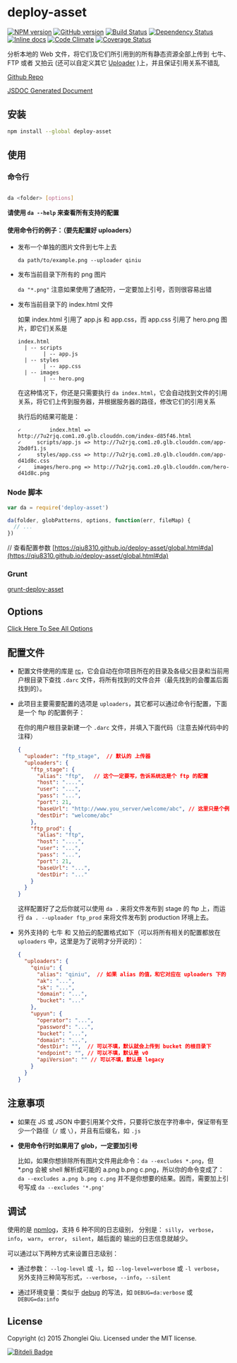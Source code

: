 # deploy-asset
[![NPM version](https://badge.fury.io/js/deploy-asset.svg)](https://npmjs.org/package/deploy-asset)
[![GitHub version][git-tag-image]][project-url]
[![Build Status][travis-image]][travis-url]
[![Dependency Status][daviddm-url]][daviddm-image]
[![Inline docs][doc-image]][doc-url]
[![Code Climate][climate-image]][climate-url]
[![Coverage Status][coveralls-image]][coveralls-url]


分析本地的 Web 文件，将它们及它们所引用到的所有静态资源全部上传到 七牛、FTP 或者 又拍云 (还可以自定义其它 [Uploader](./examples/custom-uploader.js) )上，并且保证引用关系不错乱

[Github Repo][project-url]

[JSDOC Generated Document](http://qiu8310.github.io/deploy-asset)


## 安装

```bash
npm install --global deploy-asset
```

## 使用

### 命令行

```bash

da <folder> [options]

```

**请使用 `da --help` 来查看所有支持的配置**


#### 使用命令行的例子：（要先配置好 uploaders）

* 发布一个单独的图片文件到七牛上去

  `da path/to/example.png --uploader qiniu`

* 发布当前目录下所有的 png 图片

  `da "*.png"`  注意如果使用了通配符，一定要加上引号，否则很容易出错

* 发布当前目录下的 index.html 文件

  如果 index.html 引用了 app.js 和 app.css，而 app.css 引用了 hero.png 图片，即它们关系是
    ```
    index.html
      | -- scripts
            | -- app.js
      | -- styles
            | -- app.css
      | -- images
            | -- hero.png
    ```

  在这种情况下，你还是只需要执行 `da index.html`，它会自动找到文件的引用关系，将它们上传到服务器，并根据服务器的路径，修改它们的引用关系    

  执行后的结果可能是：
    ```
    ✓         index.html => http://7u2rjq.com1.z0.glb.clouddn.com/index-d85f46.html
    ✓     scripts/app.js => http://7u2rjq.com1.z0.glb.clouddn.com/app-2bd0f1.js
    ✓     styles/app.css => http://7u2rjq.com1.z0.glb.clouddn.com/app-d41d8c.css
    ✓    images/hero.png => http://7u2rjq.com1.z0.glb.clouddn.com/hero-d41d8c.png
    ```


### Node 脚本

```javascript
var da = require('deploy-asset')

da(folder, globPatterns, options, function(err, fileMap) {
  // ...
})
```

// 查看配置参数 [https://qiu8310.github.io/deploy-asset/global.html#da](https://qiu8310.github.io/deploy-asset/global.html#da)


### Grunt

[grunt-deploy-asset](https://github.com/qiu8310/grunt-deploy-asset)



## Options

[Click Here To See All Options](https://qiu8310.github.io/deploy-asset/global.html#da)

## 配置文件

* 配置文件使用的库是 [rc](https://github.com/dominictarr/rc)，它会自动在你项目所在的目录及各级父目录和当前用户根目录下查找 `.darc` 文件，将所有找到的文件合并（最先找到的会覆盖后面找到的）。

* 此项目主要需要配置的选项是 `uploaders`，其它都可以通过命令行配置，下面是一个 ftp 的配置例子：

  在你的用户根目录新建一个 `.darc` 文件，并填入下面代码（注意去掉代码中的注释）
  ```json
  {
    "uploader": "ftp_stage",  // 默认的 上传器
    "uploaders": {
      "ftp_stage": {
        "alias": "ftp",   // 这个一定要写，告诉系统这是个 ftp 的配置
        "host": "....",
        "user": "...",
        "pass": "...",
        "port": 21,
        "baseUrl": "http://www.you_server/welcome/abc", // 这里只是个例子，根据你的实际情况修改
        "destDir": "welcome/abc"
      },
      "ftp_prod": {
        "alias": "ftp", 
        "host": "....",
        "user": "...",
        "pass": "...",
        "port": 21,
        "baseUrl": "...",
        "destDir": "..."
      }
    }
  }
  ```
  这样配置好了之后你就可以使用 `da .` 来将文件发布到 stage 的 ftp 上，而运行 `da . --uploader ftp_prod` 来将文件发布到 production 环境上去。


* 另外支持的 七牛 和 又拍云的配置格式如下（可以将所有相关的配置都放在 `uploaders` 中，这里是为了说明才分开说的）：

  ```json
  {
    "uploaders": {
      "qiniu": {
        "alias": "qiniu",  // 如果 alias 的值，和它对应在 uploaders 下的 key 的值一样（此处都是 qiniu），则可忽略 alias
        "ak": "...",
        "sk": "...",
        "domain": "...",
        "bucket": "..."
      },
      "upyun": {
        "operator": "...",
        "password": "...",
        "bucket": "...",
        "domain": "...",
        "destDir": "",  // 可以不填，默认就会上传到 bucket 的根目录下
        "endpoint": "", // 可以不填，默认是 v0
        "apiVersion": "" // 可以不填，默认是 legacy
      }
    }
  }
  ```



## 注意事项

* 如果在 JS 或 JSON 中要引用某个文件，只要将它放在字符串中，保证带有至少一个路径（`/` 或 `\`），并且有后缀名，如 `.js`

* __使用命令行时如果用了 glob，一定要加引号__ 

  比如，如果你想排除所有图片文件用此命令：`da --excludes *.png`，但 *.png 会被 shell 解析成可能的 a.png b.png c.png，所以你的命令变成了：
  `da --excludes a.png b.png c.png` 并不是你想要的结果。因而，需要加上引号写成 `da --excludes '*.png'`


## 调试

使用的是 [npmlog](https://github.com/isaacs/npmlog)，支持 6 种不同的日志级别，
分别是： `silly`， `verbose`， `info`， `warn`， `error`， `silent`，越后面的
输出的日志信息就越少。

可以通过以下两种方式来设置日志级别：

* 通过参数： `--log-level` 或 `-l`，如 `--log-level=verbose` 或 `-l verbose`，
  另外支持三种简写形式，`--verbose`，`--info`，`--silent`

* 通过环境变量：类似于 [debug](https://github.com/visionmedia/debug) 的写法，如
  `DEBUG=da:verbose` 或 `DEBUG=da:info`



## License

Copyright (c) 2015 Zhonglei Qiu. Licensed under the MIT license.



[doc-url]: http://inch-ci.org/github/qiu8310/deploy-asset
[doc-image]: http://inch-ci.org/github/qiu8310/deploy-asset.svg?branch=master
[project-url]: https://github.com/qiu8310/deploy-asset
[git-tag-image]: http://img.shields.io/github/tag/qiu8310/deploy-asset.svg
[climate-url]: https://codeclimate.com/github/qiu8310/deploy-asset
[climate-image]: https://codeclimate.com/github/qiu8310/deploy-asset/badges/gpa.svg
[travis-url]: https://travis-ci.org/qiu8310/deploy-asset
[travis-image]: https://travis-ci.org/qiu8310/deploy-asset.svg?branch=master
[daviddm-url]: https://david-dm.org/qiu8310/deploy-asset.svg?theme=shields.io
[daviddm-image]: https://david-dm.org/qiu8310/deploy-asset
[coveralls-url]: https://coveralls.io/r/qiu8310/deploy-asset
[coveralls-image]: https://coveralls.io/repos/qiu8310/deploy-asset/badge.png



[![Bitdeli Badge](https://d2weczhvl823v0.cloudfront.net/qiu8310/deploy-asset/trend.png)](https://bitdeli.com/free "Bitdeli Badge")

